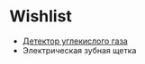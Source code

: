 # Wishlist
* [Детектор углекислого газа](https://dadget.ru/catalog/datchiki_kachestva_vozdukha/detektor_uglekislogo_gaza/)
* Электрическая зубная щетка
